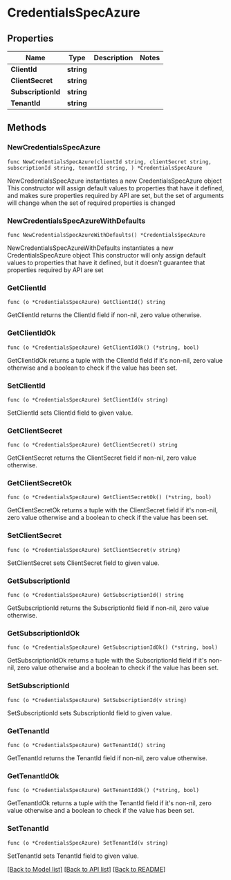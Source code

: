 # CredentialsSpecAzure

## Properties

Name | Type | Description | Notes
------------ | ------------- | ------------- | -------------
**ClientId** | **string** |  | 
**ClientSecret** | **string** |  | 
**SubscriptionId** | **string** |  | 
**TenantId** | **string** |  | 

## Methods

### NewCredentialsSpecAzure

`func NewCredentialsSpecAzure(clientId string, clientSecret string, subscriptionId string, tenantId string, ) *CredentialsSpecAzure`

NewCredentialsSpecAzure instantiates a new CredentialsSpecAzure object
This constructor will assign default values to properties that have it defined,
and makes sure properties required by API are set, but the set of arguments
will change when the set of required properties is changed

### NewCredentialsSpecAzureWithDefaults

`func NewCredentialsSpecAzureWithDefaults() *CredentialsSpecAzure`

NewCredentialsSpecAzureWithDefaults instantiates a new CredentialsSpecAzure object
This constructor will only assign default values to properties that have it defined,
but it doesn't guarantee that properties required by API are set

### GetClientId

`func (o *CredentialsSpecAzure) GetClientId() string`

GetClientId returns the ClientId field if non-nil, zero value otherwise.

### GetClientIdOk

`func (o *CredentialsSpecAzure) GetClientIdOk() (*string, bool)`

GetClientIdOk returns a tuple with the ClientId field if it's non-nil, zero value otherwise
and a boolean to check if the value has been set.

### SetClientId

`func (o *CredentialsSpecAzure) SetClientId(v string)`

SetClientId sets ClientId field to given value.


### GetClientSecret

`func (o *CredentialsSpecAzure) GetClientSecret() string`

GetClientSecret returns the ClientSecret field if non-nil, zero value otherwise.

### GetClientSecretOk

`func (o *CredentialsSpecAzure) GetClientSecretOk() (*string, bool)`

GetClientSecretOk returns a tuple with the ClientSecret field if it's non-nil, zero value otherwise
and a boolean to check if the value has been set.

### SetClientSecret

`func (o *CredentialsSpecAzure) SetClientSecret(v string)`

SetClientSecret sets ClientSecret field to given value.


### GetSubscriptionId

`func (o *CredentialsSpecAzure) GetSubscriptionId() string`

GetSubscriptionId returns the SubscriptionId field if non-nil, zero value otherwise.

### GetSubscriptionIdOk

`func (o *CredentialsSpecAzure) GetSubscriptionIdOk() (*string, bool)`

GetSubscriptionIdOk returns a tuple with the SubscriptionId field if it's non-nil, zero value otherwise
and a boolean to check if the value has been set.

### SetSubscriptionId

`func (o *CredentialsSpecAzure) SetSubscriptionId(v string)`

SetSubscriptionId sets SubscriptionId field to given value.


### GetTenantId

`func (o *CredentialsSpecAzure) GetTenantId() string`

GetTenantId returns the TenantId field if non-nil, zero value otherwise.

### GetTenantIdOk

`func (o *CredentialsSpecAzure) GetTenantIdOk() (*string, bool)`

GetTenantIdOk returns a tuple with the TenantId field if it's non-nil, zero value otherwise
and a boolean to check if the value has been set.

### SetTenantId

`func (o *CredentialsSpecAzure) SetTenantId(v string)`

SetTenantId sets TenantId field to given value.



[[Back to Model list]](../README.md#documentation-for-models) [[Back to API list]](../README.md#documentation-for-api-endpoints) [[Back to README]](../README.md)


